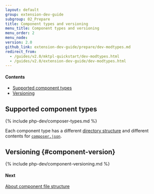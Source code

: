 ```yaml
---
layout: default
group: extension-dev-guide
subgroup: 02_Prepare
title: Component types and versioning
menu_title: Component types and versioning
menu_order: 2
menu_node: 
version: 2.0
github_link: extension-dev-guide/prepare/dev-modtypes.md
redirect_from: 
  - /guides/v2.0/mktpl-quickstart/dev-modtypes.html
  - /guides/v2.0/extension-dev-guide/dev-modtypes.html
---
```


#### Contents
*	<a href="#types-spt">Supported component types</a>
*	<a href="#types-vers">Versioning</a>

<h2 id="types-spt">Supported component types</h2>

{% include php-dev/composer-types.md %}

<div class="bs-callout bs-callout-info" id="info">
  <p>Each component type has a different <a href="{{ site.gdeurl }}extension-dev-guide/build/module-file-structure.html" target="_blank">directory structure</a> and different contents for <a href="{{ site.gdeurl }}extension-dev-guide/build/composer-integration.html" target="_blank"><code>composer.json</code></a>.</p>
</div>

## Versioning {#component-version}
{% include php-dev/component-versioning.md %}

#### Next
<a href="{{ site.gdeurl }}extension-dev-guide/prepare/prepare_file-str.html">About component file structure</a>
